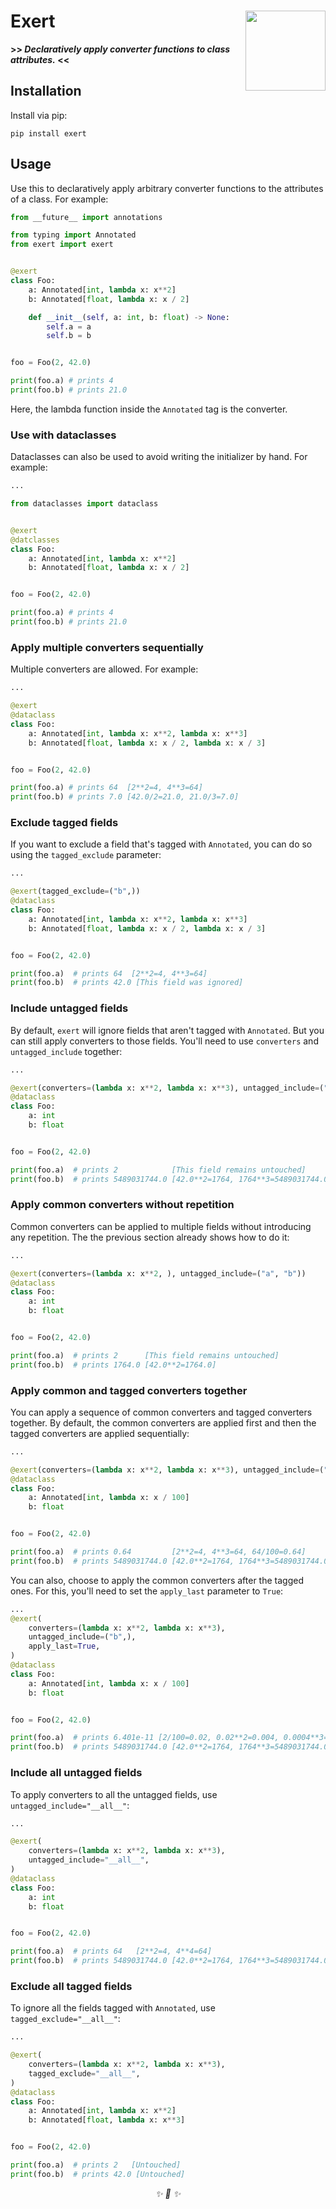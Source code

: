 <h1>Exert<img src='https://user-images.githubusercontent.com/30027932/164949229-8ef0baf9-119c-4cd6-8df9-c1b6644b399b.png' align='right' width='128' height='128'></h1>


<strong>>> <i>Declaratively apply converter functions to class attributes.</i> <<</strong>

</div>

## Installation

Install via pip:

```
pip install exert
```

## Usage

Use this to declaratively apply arbitrary converter functions to the attributes of a
class. For example:

```python
from __future__ import annotations

from typing import Annotated
from exert import exert


@exert
class Foo:
    a: Annotated[int, lambda x: x**2]
    b: Annotated[float, lambda x: x / 2]

    def __init__(self, a: int, b: float) -> None:
        self.a = a
        self.b = b


foo = Foo(2, 42.0)

print(foo.a) # prints 4
print(foo.b) # prints 21.0
```

Here, the lambda function inside the `Annotated` tag is the converter.

### Use with dataclasses

Dataclasses can also be used to avoid writing the initializer by hand. For example:

```python
...

from dataclasses import dataclass


@exert
@datclasses
class Foo:
    a: Annotated[int, lambda x: x**2]
    b: Annotated[float, lambda x: x / 2]


foo = Foo(2, 42.0)

print(foo.a) # prints 4
print(foo.b) # prints 21.0
```

### Apply multiple converters sequentially

Multiple converters are allowed. For example:

```python
...

@exert
@dataclass
class Foo:
    a: Annotated[int, lambda x: x**2, lambda x: x**3]
    b: Annotated[float, lambda x: x / 2, lambda x: x / 3]


foo = Foo(2, 42.0)

print(foo.a) # prints 64  [2**2=4, 4**3=64]
print(foo.b) # prints 7.0 [42.0/2=21.0, 21.0/3=7.0]
```


### Exclude tagged fields

If you want to exclude a field that's tagged with `Annotated`, you can do so using the `tagged_exclude` parameter:

```python
...

@exert(tagged_exclude=("b",))
@dataclass
class Foo:
    a: Annotated[int, lambda x: x**2, lambda x: x**3]
    b: Annotated[float, lambda x: x / 2, lambda x: x / 3]


foo = Foo(2, 42.0)

print(foo.a)  # prints 64  [2**2=4, 4**3=64]
print(foo.b)  # prints 42.0 [This field was ignored]
```

### Include untagged fields

By default, `exert` will ignore fields that aren't tagged with `Annotated`. But you can
still apply converters to those fields. You'll need to use `converters` and `untagged_include` together:

```python
...

@exert(converters=(lambda x: x**2, lambda x: x**3), untagged_include=("b",))
@dataclass
class Foo:
    a: int
    b: float


foo = Foo(2, 42.0)

print(foo.a)  # prints 2            [This field remains untouched]
print(foo.b)  # prints 5489031744.0 [42.0**2=1764, 1764**3=5489031744.0]

```

### Apply common converters without repetition

Common converters can be applied to multiple fields without introducing any repetition. The
the previous section already shows how to do it:

```python
...

@exert(converters=(lambda x: x**2, ), untagged_include=("a", "b"))
@dataclass
class Foo:
    a: int
    b: float


foo = Foo(2, 42.0)

print(foo.a)  # prints 2      [This field remains untouched]
print(foo.b)  # prints 1764.0 [42.0**2=1764.0]
```

### Apply common and tagged converters together

You can apply a sequence of common converters and tagged converters together. By default,
the common converters are applied first and then the tagged converters are applied
sequentially:

```python
...

@exert(converters=(lambda x: x**2, lambda x: x**3), untagged_include=("b",))
@dataclass
class Foo:
    a: Annotated[int, lambda x: x / 100]
    b: float


foo = Foo(2, 42.0)

print(foo.a)  # prints 0.64         [2**2=4, 4**3=64, 64/100=0.64]
print(foo.b)  # prints 5489031744.0 [42.0**2=1764, 1764**3=5489031744.0]
```

You can also, choose to apply the common converters after the tagged ones. For this,
you'll need to set the `apply_last` parameter to `True`:

```python
...
@exert(
    converters=(lambda x: x**2, lambda x: x**3),
    untagged_include=("b",),
    apply_last=True,
)
@dataclass
class Foo:
    a: Annotated[int, lambda x: x / 100]
    b: float


foo = Foo(2, 42.0)

print(foo.a)  # prints 6.401e-11 [2/100=0.02, 0.02**2=0.004, 0.0004**3=6.401e-11]
print(foo.b)  # prints 5489031744.0 [42.0**2=1764, 1764**3=5489031744.0]
```

### Include all untagged fields

To apply converters to all the untagged fields, use `untagged_include="__all__"`:

```python
...

@exert(
    converters=(lambda x: x**2, lambda x: x**3),
    untagged_include="__all__",
)
@dataclass
class Foo:
    a: int
    b: float


foo = Foo(2, 42.0)

print(foo.a)  # prints 64   [2**2=4, 4**4=64]
print(foo.b)  # prints 5489031744.0 [42.0**2=1764, 1764**3=5489031744.0]
```

### Exclude all tagged fields

To ignore all the fields tagged with `Annotated`, use `tagged_exclude="__all__"`:

```python
...

@exert(
    converters=(lambda x: x**2, lambda x: x**3),
    tagged_exclude="__all__",
)
@dataclass
class Foo:
    a: Annotated[int, lambda x: x**2]
    b: Annotated[float, lambda x: x**3]


foo = Foo(2, 42.0)

print(foo.a)  # prints 2   [Untouched]
print(foo.b)  # prints 42.0 [Untouched]
```

<div align="center">
<i> ✨ 🍰 ✨ </i>
</div>
